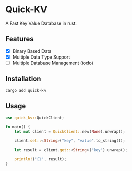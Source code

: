 # Quick-KV

A Fast Key Value Database in rust.

## Features

- [x] Binary Based Data
- [x] Multiple Data Type Support
- [ ] Multiple Database Management (todo)

## Installation

```bash
cargo add quick-kv
```

## Usage

```rust
use quick_kv::QuickClient;

fn main() {
    let mut client = QuickClient::new(None).unwrap();

    client.set::<String>("key", "value".to_string());
    
    let result = client.get::<String>("key").unwrap();

    println!("{}", result);
}
```
